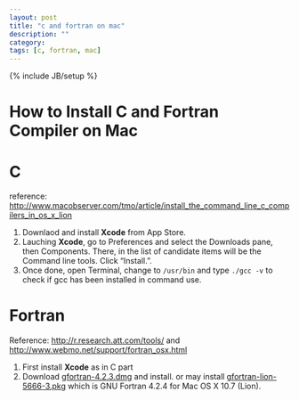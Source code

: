 ```yaml
---
layout: post
title: "c and fortran on mac"
description: ""
category: 
tags: [c, fortran, mac]
---
```

{% include JB/setup %}

How to Install C and Fortran Compiler on Mac
==========

# C #
 
reference: <http://www.macobserver.com/tmo/article/install_the_command_line_c_compilers_in_os_x_lion> 

1. Downlaod and install **Xcode** from App Store. 
2. Lauching **Xcode**, go to Preferences and select the Downloads pane, then Components. There, in the list of candidate items will be the Command line tools. Click “Install.”. 
3. Once done, open Terminal, change to `/usr/bin` and type `./gcc -v` to check if gcc has been installed in command use.

# Fortran #

Reference: <http://r.research.att.com/tools/> and <http://www.webmo.net/support/fortran_osx.html>

1. First install **Xcode** as in C part
2. Download [gfortran-4.2.3.dmg](http://r.research.att.com/gfortran-4.2.3.dmg) and install. or may install [gfortran-lion-5666-3.pkg](http://r.research.att.com/gfortran-lion-5666-3.pkg) which is GNU Fortran 4.2.4 for Mac OS X 10.7 (Lion). 
